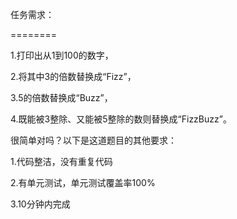 任务需求：

========

1.打印出从1到100的数字，

2.将其中3的倍数替换成“Fizz”，

3.5的倍数替换成“Buzz”，

4.既能被3整除、又能被5整除的数则替换成“FizzBuzz”。

很简单对吗？以下是这道题目的其他要求：

1.代码整洁，没有重复代码

2.有单元测试，单元测试覆盖率100%

3.10分钟内完成